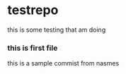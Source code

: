 # testrepo
this is some testing that am doing
### this is first file

this is a sample commist from nasmes
